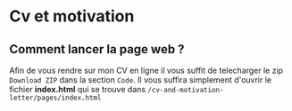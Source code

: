 # Cv et motivation
## Comment lancer la page web ?
Afin de vous rendre sur mon CV en ligne il vous suffit de telecharger le zip ```Download ZIP``` dans la section ```Code```.
Il vous suffira simplement d'ouvrir le fichier **index.html** qui se trouve dans ```/cv-and-motivation-letter/pages/index.html```

